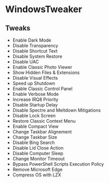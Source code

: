# WindowsTweaker
## Tweaks
 * Enable Dark Mode
 * Disable Transparency
 * Disable Shortcut Text
 * Disable System Restore
 * Disable UAC
 * Enable Classic Photo Viewer
 * Show Hidden Files & Extensions
 * Disable Visual Effects
 * Speed up Shutdown
 * Enable Classic Control Panel
 * Enable Verbose Mode
 * Increase IRQ8 Priority
 * Disable Startup Delay
 * Disable Spectre and Meltdown Mitigations
 * Disable Lock Screen
 * Restore Classic Context Menu
 * Enable Compact View
 * Change Taskbar Alignement
 * Change Taskbar Size
 * Disable Bing Search
 * Disable Lid Close Action
 * Disable Computer Sleep
 * Change Monitor Timeout
 * Bypass PowerShell Scripts Execution Policy
 * Remove Microsoft Edge
 * Compress OS with LZX
